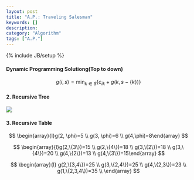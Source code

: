 ```yaml
---
layout: post
title: "A.P.: Traveling Salesman"
keywords: []
description: 
category: "Algorithm"
tags: ["A.P."]
---
```

{% include JB/setup %}

#### Dynamic Programming Solutiong(Top to down)

$$
g(i, s)=\min _{k \in S}\left\{c_{i k}+g(k, s-\{k\})\right\}
$$

#### 2. Recursive Tree 
<img
src="{{IMAGE_PATH}}/computer-science-algorithm-problem-traveling-salesman.png">

#### 3. Recursive Table

$$
\begin{array}{l}g(2, \phi)=5 \\ g(3, \phi)=6 \\ g(4,\phi)=8\end{array}
$$

$$
\begin{array}{l}g(2,\{3\})=15 \\ g(2,\{4\})=18 \\ g(3,\{2\})=18 \\ g(3,\{4\})=20
\\ g(4,\{2\})=13 \\ g(4,\{3\})=15\end{array}
$$

$$
\begin{array}{l}
g(2,\{3,4\})=25 \\ 
g(3,\{2,4\})=25 \\ 
g(4,\{2,3\})=23 \\
g(1,\{2,3,4\})=35 \\
\end{array}
$$



